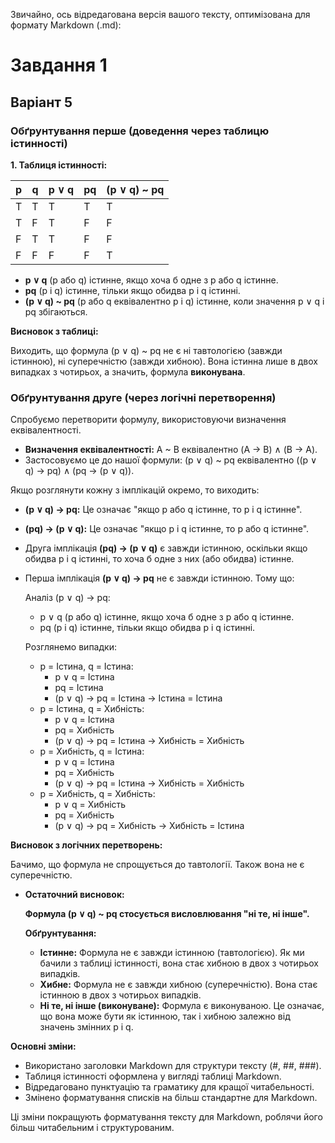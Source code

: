Звичайно, ось відредагована версія вашого тексту, оптимізована для формату Markdown (.md):

# Завдання 1
## Варіант 5

### Обґрунтування перше (доведення через таблицю істинності)

**1. Таблиця істинності:**

| p | q | p ∨ q | pq | (p ∨ q) ~ pq |
|---|---|-------|----|-------------|
| T | T | T     | T  | T           |
| T | F | T     | F  | F           |
| F | T | T     | F  | F           |
| F | F | F     | F  | T           |

* **p ∨ q** (p або q) істинне, якщо хоча б одне з p або q істинне.
* **pq** (p і q) істинне, тільки якщо обидва p і q істинні.
* **(p ∨ q) ~ pq** (p або q еквівалентно p і q) істинне, коли значення p ∨ q і pq збігаються.

**Висновок з таблиці:**

Виходить, що формула (p ∨ q) ~ pq не є ні тавтологією (завжди істинною), ні суперечністю (завжди хибною). Вона істинна лише в двох випадках з чотирьох, а значить, формула **виконувана**.

### Обґрунтування друге (через логічні перетворення)

Спробуємо перетворити формулу, використовуючи визначення еквівалентності.

* **Визначення еквівалентності:** A ~ B еквівалентно (A → B) ∧ (B → A).
* Застосовуємо це до нашої формули: (p ∨ q) ~ pq еквівалентно ((p ∨ q) → pq) ∧ (pq → (p ∨ q)).

Якщо розглянути кожну з імплікацій окремо, то виходить:

* **(p ∨ q) → pq:** Це означає "якщо p або q істинне, то p і q істинне".
* **(pq) → (p ∨ q):** Це означає "якщо p і q істинне, то p або q істинне".

* Друга імплікація **(pq) → (p ∨ q)** є завжди істинною, оскільки якщо обидва p і q істинні, то хоча б одне з них (або обидва) істинне.

* Перша імплікація **(p ∨ q) → pq** не є завжди істинною. Тому що:

    Аналіз (p ∨ q) → pq:

    * p ∨ q (p або q) істинне, якщо хоча б одне з p або q істинне.
    * pq (p і q) істинне, тільки якщо обидва p і q істинні.

    Розглянемо випадки:

    * p = Істина, q = Істина:
        * p ∨ q = Істина
        * pq = Істина
        * (p ∨ q) → pq = Істина → Істина = Істина
    * p = Істина, q = Хибність:
        * p ∨ q = Істина
        * pq = Хибність
        * (p ∨ q) → pq = Істина → Хибність = Хибність
    * p = Хибність, q = Істина:
        * p ∨ q = Істина
        * pq = Хибність
        * (p ∨ q) → pq = Істина → Хибність = Хибність
    * p = Хибність, q = Хибність:
        * p ∨ q = Хибність
        * pq = Хибність
        * (p ∨ q) → pq = Хибність → Хибність = Істина

**Висновок з логічних перетворень:**

Бачимо, що формула не спрощується до тавтології. Також вона не є суперечністю.

* **Остаточний висновок:**

    **Формула (p ∨ q) ~ pq стосується висловлювання "ні те, ні інше".**

    **Обґрунтування:**

    * **Істинне:** Формула не є завжди істинною (тавтологією). Як ми бачили з таблиці істинності, вона стає хибною в двох з чотирьох випадків.
    * **Хибне:** Формула не є завжди хибною (суперечністю). Вона стає істинною в двох з чотирьох випадків.
    * **Ні те, ні інше (виконуване):** Формула є виконуваною. Це означає, що вона може бути як істинною, так і хибною залежно від значень змінних p і q.

**Основні зміни:**

* Використано заголовки Markdown для структури тексту (#, ##, ###).
* Таблиця істинності оформлена у вигляді таблиці Markdown.
* Відредаговано пунктуацію та граматику для кращої читабельності.
* Змінено форматування списків на більш стандартне для Markdown.

Ці зміни покращують форматування тексту для Markdown, роблячи його більш читабельним і структурованим.
